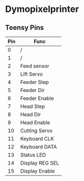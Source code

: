 # Dymopixelprinter

## Teensy Pins

|Pin|Func|
|------|------|
|0     | /    |
|1     | /    |
|2     | Feed sensor    |
|3     | Lift Servo   |
|4     | Feeder Step    |
|5     | Feeder Dir   |
|6     | Feeder Enable    |
|7     | Head Step    |
|8     | Head Dir    |
|9     | Head Enable    |
|10    | Cutting Servo    |
|11    | Keyboard CLK    |
|12    | Keyboard DATA    |
|13    | Status LED   |
|14    | Display REG SEL    |
|15    | Display Enable    |
